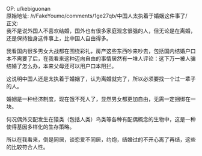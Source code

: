 
OP: u/kebiguonan  
原始地址: /r/FakeYoumo/comments/1ge27qb/中国人太执着于婚姻这件事了/  
正文:  
我不是说外国人不喜欢结婚，国外也有很多家庭观念很强的人，但无论是在离婚，还是保持独身这件事上，比中国人自由得多。

我看国内很多男女大战都在围绕彩礼，房产这些东西吵来吵去，包括国内结婚户口本不需要了后，在我看来这种迈向自由的事情居然有一堆人评论：这下万一被人骗结婚了怎么办，本来父母还可以用户口本阻拦。

这说明中国人还是太执着于婚姻了，认为离婚就完了，所以必须要找一个过一辈子的人。

婚姻是一种经济制度，现在饿不死人了，显然男女都更加自由，无需一定捆绑在一块。

何况偶外交配发生在猿类（包括人类）鸟类等各种有配偶概念的生物中，这是一种使得基因多样化的生存策略。

所以在我看来，倒是同居，谈恋爱不同居，约炮，结婚过的不开心离了再结，这些的比较符合人性。

